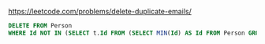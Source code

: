 https://leetcode.com/problems/delete-duplicate-emails/

```sql
DELETE FROM Person
WHERE Id NOT IN (SELECT t.Id FROM (SELECT MIN(Id) AS Id FROM Person GROUP BY Email) t)
```

